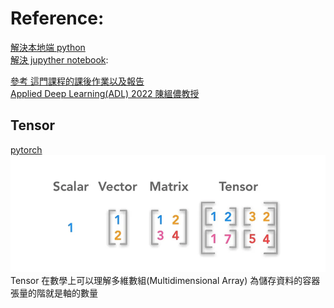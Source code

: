# Reference:

[解決本地端 python](https://saturncloud.io/blog/how-to-fix-modulenotfounderror-no-module-named-pandas/)  
[解決 jupyther notebook](https://saturncloud.io/blog/jupyter-notebook-no-module-named-pandas/):

[參考 這門課程的課後作業以及報告](https://github.com/pha123661/NTU-2022Fall-ADL)  
[Applied Deep Learning(ADL) 2022 陳縕儂教授](https://www.youtube.com/watch?v=wm9yR1VspPs)

## Tensor

[pytorch](<../Machine%20Learning(ML)/Homework/HW1/README.md>)  
![Tensor](<../Machine%20Learning(ML)/images/Tensor.png> "Tensor")  
Tensor 在數學上可以理解多維數組(Multidimensional Array) 為儲存資料的容器  
張量的階就是軸的數量
